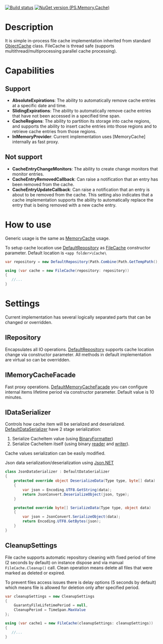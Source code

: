 [![Build status](https://ci.appveyor.com/api/projects/status/3n68og1q7gcebk8x?svg=true)](https://ci.appveyor.com/project/BlackGad/ps-memory-filecache)
[![NuGet version (PS.Memory.Cache)](https://img.shields.io/nuget/v/PS.Memory.FileCache.svg?style=flat-square)](https://www.nuget.org/packages/PS.Memory.FileCache/)

# Description

It is simple in-process file cache implementation inherited from standard [ObjectCache](https://docs.microsoft.com/en-us/dotnet/api/system.runtime.caching.objectcache?view=dotnet-plat-ext-5.0) class. FileCache is thread safe (supports multithread/multiprocessing parallel cache processing).

# Capabilities

## Support

- **AbsoluteExpirations**: The ability to automatically remove cache entries at a specific date and time.
- **SlidingExpirations**: The ability to automatically remove cache entries that have not been accessed in a specified time span.
- **CacheRegions**: The ability to partition its storage into cache regions, and supports the ability to insert cache entries into those regions and to retrieve cache entries from those regions.
- **InMemoryProvider**: Current implementation uses [MemoryCache] internally as fast proxy.

## Not support

- **CacheEntryChangeMonitors**: The ability to create change monitors that monitor entries.
- **CacheEntryRemovedCallback**: Can raise a notification that an entry has been removed from the cache.
- **CacheEntryUpdateCallback**: Can raise a notification that an entry is about to be removed from the cache. This setting also indicates that a cache implementation supports the ability to automatically replace the entry that is being removed with a new cache entry.

# How to use

Generic usage is the same as [MemoryCache](https://docs.microsoft.com/en-us/dotnet/api/system.runtime.caching.memorycache?view=dotnet-plat-ext-5.0) usage. 

To setup cache location use [DefaultRepository](https://github.com/BlackGad/PS.Memory.FileCache/blob/master/PS.Memory.FileCache/Default/DefaultRepository.cs) as [FileCache](https://github.com/BlackGad/PS.Memory.FileCache/blob/master/PS.Memory.FileCache/FileCache.cs) constructor parameter. Default location is `<app folder>\Cache\`

```csharp
var repository = new DefaultRepository(Path.Combine(Path.GetTempPath(), Guid.NewGuid().ToString("N")));

using (var cache = new FileCache(repository: repository))
{
   //...
}
```

# Settings

Current implementation has several logically separated parts that can be changed or overridden.

## IRepository

Encapsulates all IO operations. [DefaultRepository](https://github.com/BlackGad/PS.Memory.FileCache/blob/master/PS.Memory.FileCache/Default/DefaultRepository.cs) supports cache location change via constructor parameter. All methods in default implementation are virtual so can be overridden.

## IMemoryCacheFacade

Fast proxy operations. [DefaultMemoryCacheFacade](https://github.com/BlackGad/PS.Memory.FileCache/blob/master/PS.Memory.FileCache/Default/DefaultMemoryCacheFacade.cs) you can configure internal items lifetime period via constructor parameter. Default value is 10 minutes.

## IDataSerializer

Controls how cache item will be serialized and deserialized. [DefaultDataSerializer](https://github.com/BlackGad/PS.Memory.FileCache/blob/master/PS.Memory.FileCache/Default/DefaultDataSerializer.cs) have 2 stage serialization:
1. Serialize CacheItem value (using [BinaryFormatter](https://docs.microsoft.com/en-us/dotnet/api/system.runtime.serialization.formatters.binary.binaryformatter?view=net-5.0))
2. Serialize CacheItem itself (using binary [reader](https://docs.microsoft.com/en-us/dotnet/api/system.io.binaryreader?view=net-5.0) and [writer](https://docs.microsoft.com/en-us/dotnet/api/system.io.binarywriter?view=net-5.0)).

Cache values serialization can be easily modified.

Json data serialization/deserialization using [Json.NET](https://www.newtonsoft.com/json)

```csharp
class JsonDataSerializer : DefaultDataSerializer
{
    protected override object DeserializeData(Type type, byte[] data)
    {
        var json = Encoding.UTF8.GetString(data);
        return JsonConvert.DeserializeObject(json, type);
    }

    protected override byte[] SerializeData(Type type, object data)
    {
        var json = JsonConvert.SerializeObject(data);
        return Encoding.UTF8.GetBytes(json);
    }
}
```

## CleanupSettings

File cache supports automatic repository cleaning with fixed period of time (2 seconds by default) on instance dispose and via manual `FileCache.Cleanup()` call. 
Clean operation means delete all files that were marked as deleted or expired.

To prevent files access issues there is delay options (5 seconds by default) which means file is allowed for deletion only after specified period.

```csharp
var cleanupSettings = new CleanupSettings
{
    GuarantyFileLifetimePeriod = null,
    CleanupPeriod = TimeSpan.MaxValue
};

using (var cache1 = new FileCache(cleanupSettings: cleanupSettings))
{
   //...
}
```
